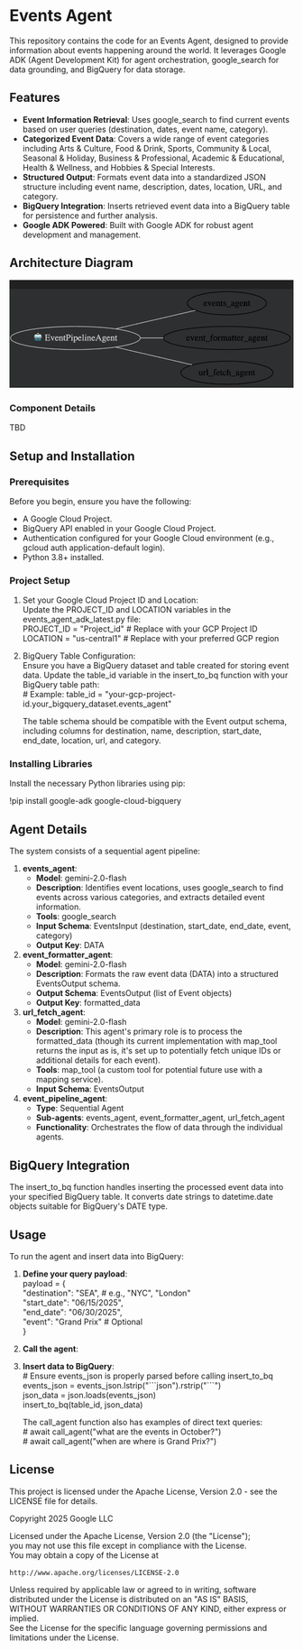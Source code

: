 # **Events Agent**

This repository contains the code for an Events Agent, designed to provide information about events happening around the world. It leverages Google ADK (Agent Development Kit) for agent orchestration, google\_search for data grounding, and BigQuery for data storage.

## **Features**

* **Event Information Retrieval**: Uses google\_search to find current events based on user queries (destination, dates, event name, category).  
* **Categorized Event Data**: Covers a wide range of event categories including Arts & Culture, Food & Drink, Sports, Community & Local, Seasonal & Holiday, Business & Professional, Academic & Educational, Health & Wellness, and Hobbies & Special Interests.  
* **Structured Output**: Formats event data into a standardized JSON structure including event name, description, dates, location, URL, and category.  
* **BigQuery Integration**: Inserts retrieved event data into a BigQuery table for persistence and further analysis.  
* **Google ADK Powered**: Built with Google ADK for robust agent development and management.

## **Architecture Diagram**

<img src="event_agents.png" alt="Event Multi-Agent Architecture" width="800"/>

### Component Details
TBD

## **Setup and Installation**

### **Prerequisites**

Before you begin, ensure you have the following:

* A Google Cloud Project.  
* BigQuery API enabled in your Google Cloud Project.  
* Authentication configured for your Google Cloud environment (e.g., gcloud auth application-default login).  
* Python 3.8+ installed.

### **Project Setup**

1. Set your Google Cloud Project ID and Location:  
   Update the PROJECT\_ID and LOCATION variables in the events\_agent\_adk\_latest.py file:  
   PROJECT\_ID \= "Project_id"  \# Replace with your GCP Project ID  
   LOCATION \= "us-central1" \# Replace with your preferred GCP region

2. BigQuery Table Configuration:  
   Ensure you have a BigQuery dataset and table created for storing event data. Update the table\_id variable in the insert\_to\_bq function with your BigQuery table path:  
   \# Example: table\_id \= "your-gcp-project-id.your\_bigquery\_dataset.events\_agent"  

   The table schema should be compatible with the Event output schema, including columns for destination, name, description, start\_date, end\_date, location, url, and category.

### **Installing Libraries**

Install the necessary Python libraries using pip:

\!pip install google-adk google-cloud-bigquery

## **Agent Details**

The system consists of a sequential agent pipeline:

1. **events\_agent**:  
   * **Model**: gemini-2.0-flash  
   * **Description**: Identifies event locations, uses google\_search to find events across various categories, and extracts detailed event information.  
   * **Tools**: google\_search  
   * **Input Schema**: EventsInput (destination, start\_date, end\_date, event, category)  
   * **Output Key**: DATA  
2. **event\_formatter\_agent**:  
   * **Model**: gemini-2.0-flash  
   * **Description**: Formats the raw event data (DATA) into a structured EventsOutput schema.  
   * **Output Schema**: EventsOutput (list of Event objects)  
   * **Output Key**: formatted\_data  
3. **url\_fetch\_agent**:  
   * **Model**: gemini-2.0-flash  
   * **Description**: This agent's primary role is to process the formatted\_data (though its current implementation with map\_tool returns the input as is, it's set up to potentially fetch unique IDs or additional details for each event).  
   * **Tools**: map\_tool (a custom tool for potential future use with a mapping service).  
   * **Input Schema**: EventsOutput  
4. **event\_pipeline\_agent**:  
   * **Type**: Sequential Agent  
   * **Sub-agents**: events\_agent, event\_formatter\_agent, url\_fetch\_agent  
   * **Functionality**: Orchestrates the flow of data through the individual agents.

## **BigQuery Integration**

The insert\_to\_bq function handles inserting the processed event data into your specified BigQuery table. It converts date strings to datetime.date objects suitable for BigQuery's DATE type.

## **Usage**

To run the agent and insert data into BigQuery:

1. **Define your query payload**:  
   payload \= {  
       "destination": "SEA", \# e.g., "NYC", "London"  
       "start\_date": "06/15/2025",  
       "end\_date": "06/30/2025",  
       "event": "Grand Prix" \# Optional  
   }

2. **Call the agent**:  
 
3. **Insert data to BigQuery**:  
   \# Ensure events\_json is properly parsed before calling insert\_to\_bq  
   events\_json \= events\_json.lstrip("\`\`\`json").rstrip("\`\`\`")  
   json\_data \= json.loads(events\_json)  
   insert\_to\_bq(table\_id, json\_data)

   The call\_agent function also has examples of direct text queries:  
   \# await call\_agent("what are the events in October?")  
   \# await call\_agent("when are where is Grand Prix?")

## **License**

This project is licensed under the Apache License, Version 2.0 \- see the LICENSE file for details.

Copyright 2025 Google LLC

Licensed under the Apache License, Version 2.0 (the "License");  
you may not use this file except in compliance with the License.  
You may obtain a copy of the License at

    http://www.apache.org/licenses/LICENSE-2.0

Unless required by applicable law or agreed to in writing, software  
distributed under the License is distributed on an "AS IS" BASIS,  
WITHOUT WARRANTIES OR CONDITIONS OF ANY KIND, either express or implied.  
See the License for the specific language governing permissions and  
limitations under the License.  
